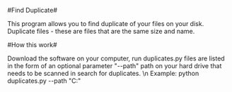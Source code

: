 #Find Duplicate#

This program allows you to find duplicate of your files on your disk.
Duplicate files - these are files that are the same size and name.

#How this work#

Download the software on your computer, run duplicates.py files are listed in the form of an optional parameter "--path" path on your hard drive that needs to be scanned in search for duplicates. \n
Example: python duplicates.py --path "C:\"
